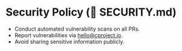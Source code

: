 # Security Policy (📜 SECURITY.md)

- Conduct automated vulnerability scans on all PRs.
- Report vulnerabilities via hello@cproject.io.
- Avoid sharing sensitive information publicly.

